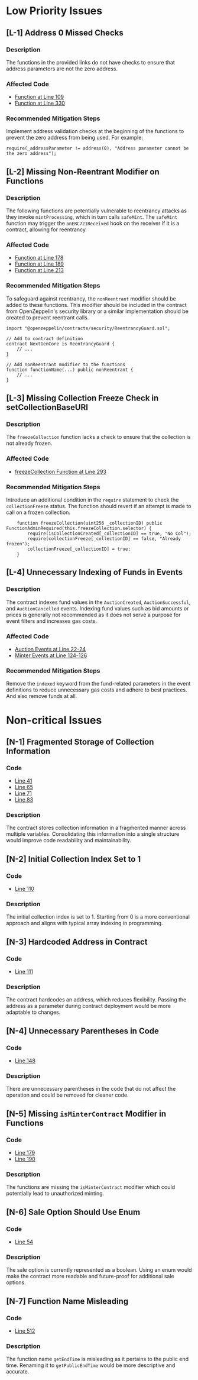 # Low Priority Issues

## [L-1] Address 0 Missed Checks

### Description
The functions in the provided links do not have checks to ensure that address parameters are not the zero address.

### Affected Code
- [Function at Line 109](https://github.com/code-423n4/2023-10-nextgen/blob/8b518196629faa37eae39736837b24926fd3c07c/smart-contracts/NextGenCore.sol#L109)
- [Function at Line 330](https://github.com/code-423n4/2023-10-nextgen/blob/8b518196629faa37eae39736837b24926fd3c07c/smart-contracts/NextGenCore.sol#L330)

### Recommended Mitigation Steps
Implement address validation checks at the beginning of the functions to prevent the zero address from being used. For example:

```solidity
require(_addressParameter != address(0), "Address parameter cannot be the zero address");
```


## [L-2] Missing Non-Reentrant Modifier on Functions

### Description
The following functions are potentially vulnerable to reentrancy attacks as they invoke `mintProcessing`, which in turn calls `safeMint`. The `safeMint` function may trigger the `onERC721Received` hook on the receiver if it is a contract, allowing for reentrancy.

### Affected Code
- [Function at Line 178](https://github.com/code-423n4/2023-10-nextgen/blob/8b518196629faa37eae39736837b24926fd3c07c/smart-contracts/NextGenCore.sol#L178)
- [Function at Line 189](https://github.com/code-423n4/2023-10-nextgen/blob/8b518196629faa37eae39736837b24926fd3c07c/smart-contracts/NextGenCore.sol#L189)
- [Function at Line 213](https://github.com/code-423n4/2023-10-nextgen/blob/8b518196629faa37eae39736837b24926fd3c07c/smart-contracts/NextGenCore.sol#L213)

### Recommended Mitigation Steps
To safeguard against reentrancy, the `nonReentrant` modifier should be added to these functions. This modifier should be included in the contract from OpenZeppelin's security library or a similar implementation should be created to prevent reentrant calls.

```solidity
import "@openzeppelin/contracts/security/ReentrancyGuard.sol";

// Add to contract definition
contract NextGenCore is ReentrancyGuard {
    // ...
}

// Add nonReentrant modifier to the functions
function functionName(...) public nonReentrant {
    // ...
}
```

## [L-3] Missing Collection Freeze Check in setCollectionBaseURI

### Description
The `freezeCollection` function lacks a check to ensure that the collection is not already frozen. 

### Affected Code
- [freezeCollection Function at Line 293](https://github.com/code-423n4/2023-10-nextgen/blob/8b518196629faa37eae39736837b24926fd3c07c/smart-contracts/NextGenCore.sol#L293)

### Recommended Mitigation Steps
Introduce an additional condition in the `require` statement to check the `collectionFreeze` status. The function should revert if an attempt is made to call on a frozen collection.

```solidity
    function freezeCollection(uint256 _collectionID) public FunctionAdminRequired(this.freezeCollection.selector) {
        require(isCollectionCreated[_collectionID] == true, "No Col");
        require(collectionFreeze[_collectionID] == false, "Already frozen");
        collectionFreeze[_collectionID] = true;
    }
```

## [L-4] Unnecessary Indexing of Funds in Events

### Description
The contract indexes fund values in the `AuctionCreated`, `AuctionSuccessful`, and `AuctionCancelled` events. Indexing fund values such as bid amounts or prices is generally not recommended as it does not serve a purpose for event filters and increases gas costs.

### Affected Code
- [Auction Events at Line 22-24](https://github.com/code-423n4/2023-10-nextgen/blob/8b518196629faa37eae39736837b24926fd3c07c/smart-contracts/AuctionDemo.sol#L22-L24)
- [Minter Events at Line 124-126](https://github.com/code-423n4/2023-10-nextgen/blob/8b518196629faa37eae39736837b24926fd3c07c/smart-contracts/MinterContract.sol#L124-L126)

### Recommended Mitigation Steps
Remove the `indexed` keyword from the fund-related parameters in the event definitions to reduce unnecessary gas costs and adhere to best practices. And also remove funds at all. 

# Non-critical Issues

## [N-1] Fragmented Storage of Collection Information
### Code
- [Line 41](https://github.com/code-423n4/2023-10-nextgen/blob/8b518196629faa37eae39736837b24926fd3c07c/smart-contracts/NextGenCore.sol#L41)
- [Line 65](https://github.com/code-423n4/2023-10-nextgen/blob/8b518196629faa37eae39736837b24926fd3c07c/smart-contracts/NextGenCore.sol#L65)
- [Line 71](https://github.com/code-423n4/2023-10-nextgen/blob/8b518196629faa37eae39736837b24926fd3c07c/smart-contracts/NextGenCore.sol#L71)
- [Line 83](https://github.com/code-423n4/2023-10-nextgen/blob/8b518196629faa37eae39736837b24926fd3c07c/smart-contracts/NextGenCore.sol#L83)
### Description
The contract stores collection information in a fragmented manner across multiple variables. Consolidating this information into a single structure would improve code readability and maintainability.

## [N-2] Initial Collection Index Set to 1
### Code
- [Line 110](https://github.com/code-423n4/2023-10-nextgen/blob/8b518196629faa37eae39736837b24926fd3c07c/smart-contracts/NextGenCore.sol#L110)
### Description
The initial collection index is set to 1. Starting from 0 is a more conventional approach and aligns with typical array indexing in programming.

## [N-3] Hardcoded Address in Contract
### Code
- [Line 111](https://github.com/code-423n4/2023-10-nextgen/blob/8b518196629faa37eae39736837b24926fd3c07c/smart-contracts/NextGenCore.sol#L111)
### Description
The contract hardcodes an address, which reduces flexibility. Passing the address as a parameter during contract deployment would be more adaptable to changes.

## [N-4] Unnecessary Parentheses in Code
### Code
- [Line 148](https://github.com/code-423n4/2023-10-nextgen/blob/8b518196629faa37eae39736837b24926fd3c07c/smart-contracts/NextGenCore.sol#L148)
### Description
There are unnecessary parentheses in the code that do not affect the operation and could be removed for cleaner code.

## [N-5] Missing `isMinterContract` Modifier in Functions
### Code
- [Line 179](https://github.com/code-423n4/2023-10-nextgen/blob/8b518196629faa37eae39736837b24926fd3c07c/smart-contracts/NextGenCore.sol#L179)
- [Line 190](https://github.com/code-423n4/2023-10-nextgen/blob/8b518196629faa37eae39736837b24926fd3c07c/smart-contracts/NextGenCore.sol#L190)
### Description
The functions are missing the `isMinterContract` modifier which could potentially lead to unauthorized minting.

## [N-6] Sale Option Should Use Enum
### Code
- [Line 54](https://github.com/code-423n4/2023-10-nextgen/blob/8b518196629faa37eae39736837b24926fd3c07c/smart-contracts/MinterContract.sol#L54)
### Description
The sale option is currently represented as a boolean. Using an enum would make the contract more readable and future-proof for additional sale options.

## [N-7] Function Name Misleading
### Code
- [Line 512](https://github.com/code-423n4/2023-10-nextgen/blob/8b518196629faa37eae39736837b24926fd3c07c/smart-contracts/MinterContract.sol#L512)
### Description
The function name `getEndTime` is misleading as it pertains to the public end time. Renaming it to `getPublicEndTime` would be more descriptive and accurate.



